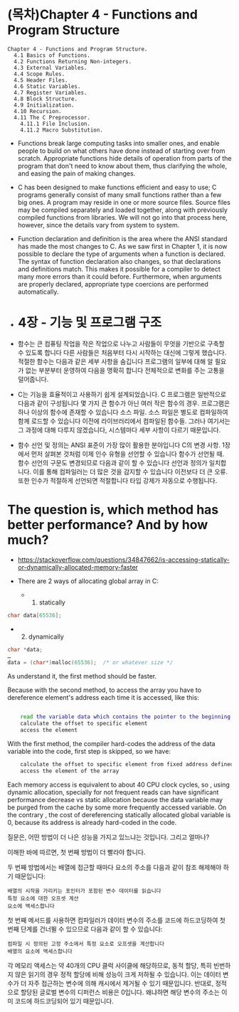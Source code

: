 # (목차)Chapter 4 - Functions and Program Structure

```
Chapter 4 - Functions and Program Structure.
  4.1 Basics of Functions.
  4.2 Functions Returning Non-integers.
  4.3 External Variables.
  4.4 Scope Rules.
  4.5 Header Files.
  4.6 Static Variables.
  4.7 Register Variables.
  4.8 Block Structure.
  4.9 Initialization.
  4.10 Recursion.
  4.11 The C Preprocessor.
    4.11.1 File Inclusion.
    4.11.2 Macro Substitution.
```
- Functions break large computing tasks into smaller ones, and enable people to build on what
others have done instead of starting over from scratch. Appropriate functions hide details of
operation from parts of the program that don't need to know about them, thus clarifying the
whole, and easing the pain of making changes.
- C has been designed to make functions efficient and easy to use; C programs generally consist
of many small functions rather than a few big ones. A program may reside in one or more
source files. Source files may be compiled separately and loaded together, along with
previously compiled functions from libraries. We will not go into that process here, however,
since the details vary from system to system.
- Function declaration and definition is the area where the ANSI standard has made the most
changes to C. As we saw first in Chapter 1, it is now possible to declare the type of arguments
when a function is declared. The syntax of function declaration also changes, so that
declarations and definitions match. This makes it possible for a compiler to detect many more
errors than it could before. Furthermore, when arguments are properly declared, appropriate
type coercions are performed automatically.

- # 4장 - 기능 및 프로그램 구조
- 함수는 큰 컴퓨팅 작업을 작은 작업으로 나누고 사람들이 무엇을 기반으로 구축할 수 있도록 합니다
다른 사람들은 처음부터 다시 시작하는 대신에 그렇게 했습니다. 적절한 함수는 다음과 같은 세부 사항을 숨깁니다
프로그램의 일부에 대해 알 필요가 없는 부분부터 운영하여 다음을 명확히 합니다
전체적으로 변화를 주는 고통을 덜어줍니다.
- C는 기능을 효율적이고 사용하기 쉽게 설계되었습니다. C 프로그램은 일반적으로 다음과 같이 구성됩니다
몇 가지 큰 함수가 아닌 여러 작은 함수의 경우. 프로그램은 하나 이상의 함수에 존재할 수 있습니다
소스 파일. 소스 파일은 별도로 컴파일하여 함께 로드할 수 있습니다
이전에 라이브러리에서 컴파일된 함수들. 그러나 여기서는 그 과정에 대해 다루지 않겠습니다,
시스템마다 세부 사항이 다르기 때문입니다.
- 함수 선언 및 정의는 ANSI 표준이 가장 많이 활용한 분야입니다
C의 변경 사항. 1장에서 먼저 살펴본 것처럼 이제 인수 유형을 선언할 수 있습니다
함수가 선언될 때. 함수 선언의 구문도 변경되므로 다음과 같이 할 수 있습니다
선언과 정의가 일치합니다. 이를 통해 컴파일러는 더 많은 것을 감지할 수 있습니다
이전보다 더 큰 오류. 또한 인수가 적절하게 선언되면 적절합니다
타입 강제가 자동으로 수행됩니다.

# The question is, which method has better performance? And by how much?
- https://stackoverflow.com/questions/34847662/is-accessing-statically-or-dynamically-allocated-memory-faster

- There are 2 ways of allocating global array in C:

  - 1. statically

```c
char data[65536];
```

  - 2. dynamically

```c
char *data;
…
data = (char*)malloc(65536);  /* or whatever size */
```

As understand it, the first method should be faster.

Because with the second method, to access the array you have to dereference element's address each time it is accessed, like this:

```bash

    read the variable data which contains the pointer to the beginning of the array
    calculate the offset to specific element
    access the element
```

With the first method, the compiler hard-codes the address of the data variable into the code, first step is skipped, so we have:

```bash
    calculate the offset to specific element from fixed address defined at compile time
    access the element of the array
```

Each memory access is equivalent to about 40 CPU clock cycles, so , using dynamic allocation, specially for not frequent reads can have significant performance decrease vs static allocation because the data variable may be purged from the cache by some more frequently accessed variable. On the contrary , the cost of dereferencing statically allocated global variable is 0, because its address is already hard-coded in the code.

질문은, 어떤 방법이 더 나은 성능을 가지고 있느냐는 것입니다. 그리고 얼마나?

이해한 바에 따르면, 첫 번째 방법이 더 빨라야 합니다.

두 번째 방법에서는 배열에 접근할 때마다 요소의 주소를 다음과 같이 참조 해제해야 하기 때문입니다:

    배열의 시작을 가리키는 포인터가 포함된 변수 데이터를 읽습니다
    특정 요소에 대한 오프셋 계산
    요소에 액세스합니다

첫 번째 메서드를 사용하면 컴파일러가 데이터 변수의 주소를 코드에 하드코딩하여 첫 번째 단계를 건너뛸 수 있으므로 다음과 같이 할 수 있습니다:

    컴파일 시 정의된 고정 주소에서 특정 요소로 오프셋을 계산합니다
    배열의 요소에 액세스합니다

각 메모리 액세스는 약 40개의 CPU 클럭 사이클에 해당하므로, 동적 할당, 특히 빈번하지 않은 읽기의 경우 정적 할당에 비해 성능이 크게 저하될 수 있습니다. 이는 데이터 변수가 더 자주 접근하는 변수에 의해 캐시에서 제거될 수 있기 때문입니다. 반대로, 정적으로 할당된 글로벌 변수의 디퍼런스 비용은 0입니다. 왜냐하면 해당 변수의 주소는 이미 코드에 하드코딩되어 있기 때문입니다.
